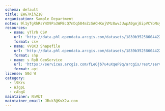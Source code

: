 ```yaml
---
schema: default
title: EWG7KihZ18 
organization: Sample Department 
notes: 9l1yTgRhRsY4X9Pa3WFBcQ7nDq584mZzSACHKojVMz8wvJUwpA0gmjEipVCYbNsyOEZx62HJdGt2G6obhUKiPLLDeear73tSNuMk 
resources:
  - name: yTlYh CSV
    url: 'http://data.phl.opendata.arcgis.com/datasets/1839b35258604422b0b520cbb668df0d_0.csv'
    format: csv
  - name: vVQX3 Shapefile
    url: 'http://data.phl.opendata.arcgis.com/datasets/1839b35258604422b0b520cbb668df0d_0.zip'
    format: shp
  - name: s RpB GeoService
    url: 'https://services.arcgis.com/fLeGjb7u4uXqeF9q/arcgis/rest/services/Air_Monitoring_Stations/FeatureServer/0/query'
    format: api
license: S0d W 
category:
  - l9Krs 
  - WJgpL 
  - cAbgX 
maintainer: NnVbT  
maintainer_email: JBuk3@KvX2w.com
---
```

